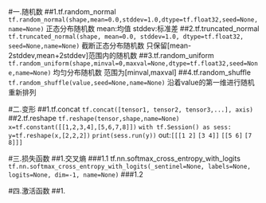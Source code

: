 #一.随机数
##1.tf.random_normal 
`tf.random_normal(shape,mean=0.0,stddev=1.0,dtype=tf.float32,seed=None,name=None)`
正态分布随机数
mean:均值
stddev:标准差
##2.tf.truncated_normal
`tf.truncated_normal(shape, mean=0.0, stddev=1.0, dtype=tf.float32, seed=None,name=None)`
截断正态分布随机数
只保留[mean-2stddev,mean+2stddev]范围内的随机数
##3.tf.random_uniform
`tf.random_uniform(shape,minval=0,maxval=None,dtype=tf.float32,seed=None,name=None)`
均匀分布随机数
范围为[minval,maxval]
##4.tf.random_shuffle
`tf.random_shuffle(value,seed=None,name=None)`
沿着value的第一维进行随机重新排列

#二.变形
##1.tf.concat
`tf.concat([tensor1, tensor2, tensor3,...], axis)`
##2.tf.reshape
`tf.reshape(tensor,shape,name=None)`
`x=tf.constant([[1,2,3,4],[5,6,7,8]])`
`with tf.Session() as sess:`
    `y=tf.reshape(x,[2,2,2])`
    `print(sess.run(y))`
out:`[[[1 2]`
  `[3 4]]`
 `[[5 6]`
  `[7 8]]]`


#三.损失函数
##1.交叉熵
###1.1 tf.nn.softmax_cross_entropy_with_logits
`tf.nn.softmax_cross_entropy_with_logits(_sentinel=None, labels=None, logits=None, dim=-1, name=None)`
###1.2 

#四.激活函数
##1.